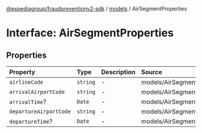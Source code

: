 [@expediagroup/fraudpreventionv2-sdk](../../index.md) / [models](../index.md) / AirSegmentProperties

# Interface: AirSegmentProperties

## Properties

| Property | Type | Description | Source |
| :------ | :------ | :------ | :------ |
| `airlineCode` | `string` | - | models/AirSegment.ts:61 |
| `arrivalAirportCode` | `string` | - | models/AirSegment.ts:63 |
| `arrivalTime`? | `Date` | - | models/AirSegment.ts:65 |
| `departureAirportCode` | `string` | - | models/AirSegment.ts:62 |
| `departureTime`? | `Date` | - | models/AirSegment.ts:64 |
